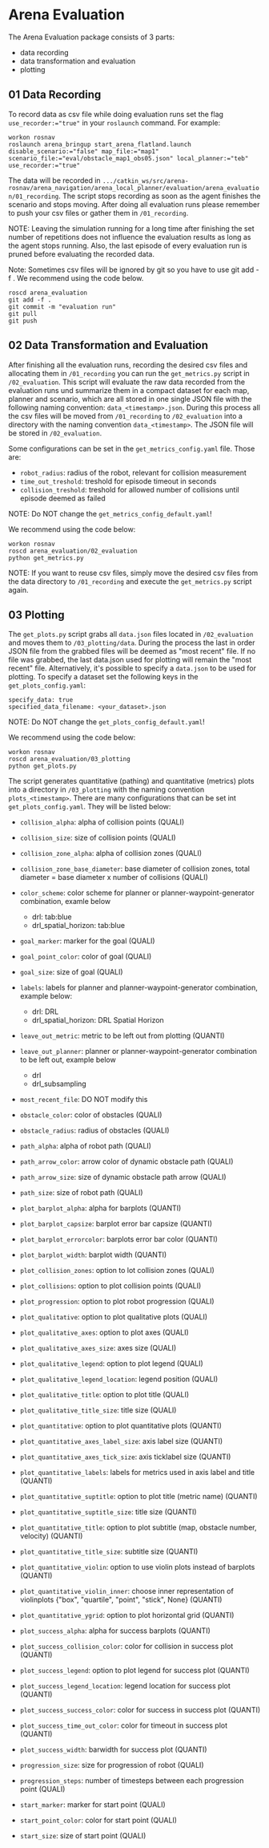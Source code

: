 # Arena Evaluation
The Arena Evaluation package consists of 3 parts:
- data recording
- data transformation and evaluation
- plotting

## 01 Data Recording
To record data as csv file while doing evaluation runs set the flag `use_recorder:="true"` in your `roslaunch` command. For example:

```
workon rosnav
roslaunch arena_bringup start_arena_flatland.launch disable_scenario:="false" map_file:="map1" scenario_file:="eval/obstacle_map1_obs05.json" local_planner:="teb" use_recorder:="true"
```

The data will be recorded in `.../catkin_ws/src/arena-rosnav/arena_navigation/arena_local_planner/evaluation/arena_evaluation/01_recording`.
The script stops recording as soon as the agent finishes the scenario and stops moving. After doing all evaluation runs please remember to push your csv files or gather them in `/01_recording`.

NOTE: Leaving the simulation running for a long time after finishing the set number of repetitions does not influence the evaluation results as long as the agent stops running. Also, the last episode of every evaluation run is pruned before evaluating the recorded data.

Note: Sometimes csv files will be ignored by git so you have to use git add -f <file>. We recommend using the code below.
```
roscd arena_evaluation
git add -f .
git commit -m "evaluation run"
git pull
git push
```

## 02 Data Transformation and Evaluation
After finishing all the evaluation runs, recording the desired csv files and allocating them in `/01_recording` you can run the `get_metrics.py` script in `/02_evaluation`.
This script will evaluate the raw data recorded from the evaluation runs und summarize them in a compact dataset for each map, planner and scenario, which are all stored in one single JSON file with the following naming convention: `data_<timestamp>.json`. During this process all the csv files will be moved from `/01_recording` to `/02_evaluation` into a directory with the naming convention `data_<timestamp>`. The JSON file will be stored in `/02_evaluation`.

Some configurations can be set in the `get_metrics_config.yaml` file. Those are:
- `robot_radius`: radius of the robot, relevant for collision measurement
- `time_out_treshold`: treshold for episode timeout in seconds
- `collision_treshold`: treshold for allowed number of collisions until episode deemed as failed

NOTE: Do NOT change the `get_metrics_config_default.yaml`!

We recommend using the code below:
```
workon rosnav
roscd arena_evaluation/02_evaluation
python get_metrics.py
```

NOTE: If you want to reuse csv files, simply move the desired csv files from the data directory to `/01_recording` and execute the `get_metrics.py` script again.

## 03 Plotting
The `get_plots.py` script grabs all `data.json` files located in `/02_evaluation` and moves them to `/03_plotting/data`. During the process the last in order JSON file from the grabbed files will be deemed as "most recent" file. If no file was grabbed, the last data.json used for plotting will remain the "most recent" file. Alternatively, it's possible to specify a `data.json` to be used for plotting. To specify a dataset set the following keys in the `get_plots_config.yaml`:

```
specify_data: true
specified_data_filename: <your_dataset>.json
```

NOTE: Do NOT change the `get_plots_config_default.yaml`!

We recommend using the code below:
```
workon rosnav
roscd arena_evaluation/03_plotting
python get_plots.py
```

The script generates quantitative (pathing) and quantitative (metrics) plots into a directory in `/03_plotting` with the naming convention `plots_<timestamp>`.
There are many configurations that can be set int `get_plots_config.yaml`. They will be listed below:

- `collision_alpha`: alpha of collision points (QUALI)
- `collision_size`: size of collision points (QUALI)
- `collision_zone_alpha`: alpha of collision zones (QUALI)
- `collision_zone_base_diameter`: base diameter of collision zones, total diameter = base diameter x number of collisions (QUALI)
- `color_scheme`: color scheme for planner or planner-waypoint-generator combination, examle below
    - drl: tab:blue
    - drl_spatial_horizon: tab:blue
- `goal_marker`: marker for the goal (QUALI)
- `goal_point_color`: color of goal (QUALI)
- `goal_size`: size of goal (QUALI)
- `labels`: labels for planner and planner-waypoint-generator combination, example below:
    - drl: DRL
    - drl_spatial_horizon: DRL Spatial Horizon

- `leave_out_metric`: metric to be left out from plotting (QUANTI)
- `leave_out_planner`: planner or planner-waypoint-generator combination to be left out, example below
  - drl
  - drl_subsampling
- `most_recent_file`: DO NOT modify this
- `obstacle_color`: color of obstacles (QUALI)
- `obstacle_radius`: radius of obstacles (QUALI)
- `path_alpha`: alpha of robot path (QUALI)
- `path_arrow_color`: arrow color of dynamic obstacle path (QUALI)
- `path_arrow_size`: size of dynamic obstacle path arrow (QUALI)
- `path_size`: size of robot path (QUALI)
- `plot_barplot_alpha`: alpha for barplots (QUANTI)
- `plot_barplot_capsize`: barplot error bar capsize (QUANTI)
- `plot_barplot_errorcolor`: barplots error bar color (QUANTI)
- `plot_barplot_width`: barplot width (QUANTI)
- `plot_collision_zones`: option to lot collision zones (QUALI)
- `plot_collisions`: option to plot collision points (QUALI)
- `plot_progression`: option to plot robot progression (QUALI)
- `plot_qualitative`: option to plot qualitative plots (QUALI)
- `plot_qualitative_axes`: option to plot axes (QUALI)
- `plot_qualitative_axes_size`: axes size (QUALI)
- `plot_qualitative_legend`: option to plot legend (QUALI)
- `plot_qualitative_legend_location`: legend position (QUALI)
- `plot_qualitative_title`: option to plot title (QUALI)
- `plot_qualitative_title_size`: title size (QUALI)
- `plot_quantitative`: option to plot quantitative plots (QUANTI)
- `plot_quantitative_axes_label_size`: axis label size (QUANTI)
- `plot_quantitative_axes_tick_size`: axis ticklabel size (QUANTI)
- `plot_quantitative_labels`: labels for metrics used in axis label and title (QUANTI)
- `plot_quantitative_suptitle`: option to plot title (metric name) (QUANTI)
- `plot_quantitative_suptitle_size`: title size (QUANTI)
- `plot_quantitative_title`: option to plot subtitle (map, obstacle number, velocity) (QUANTI)
- `plot_quantitative_title_size`: subtitle size (QUANTI)
- `plot_quantitative_violin`: option to use violin plots instead of barplots (QUANTI)
- `plot_quantitative_violin_inner`: choose inner representation of violinplots {"box", "quartile", "point", "stick", None} (QUANTI)
- `plot_quantitative_ygrid`: option to plot horizontal grid (QUANTI)
- `plot_success_alpha`: alpha for success barplots (QUANTI)
- `plot_success_collision_color`: color for collision in success plot (QUANTI)
- `plot_success_legend`: option to plot legend for success plot (QUANTI)
- `plot_success_legend_location`: legend location for success plot (QUANTI)
- `plot_success_success_color`: color for success in success plot (QUANTI)
- `plot_success_time_out_color`: color for timeout in success plot (QUANTI)
- `plot_success_width`: barwidth for success plot (QUANTI)
- `progression_size`: size for progression of robot (QUALI)
- `progression_steps`: number of timesteps between each progression point (QUALI)
- `start_marker`: marker for start point (QUALI)
- `start_point_color`: color for start point (QUALI)
- `start_size`: size of start point (QUALI)
